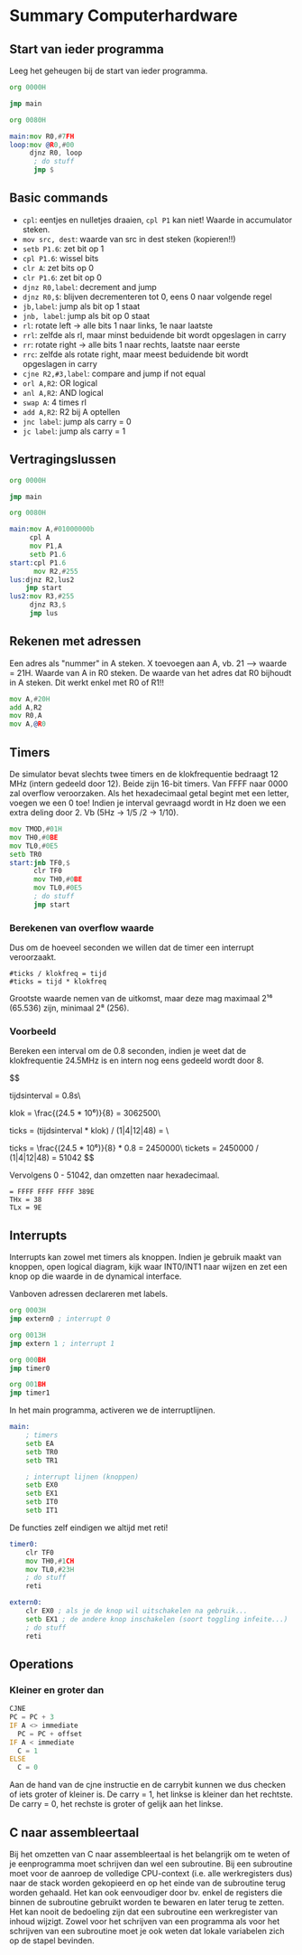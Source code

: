 # Summary Computerhardware

## Start van ieder programma
Leeg het geheugen bij de start van ieder programma.

```asm
org 0000H

jmp main

org 0080H

main:mov R0,#7FH
loop:mov @R0,#00     
     djnz R0, loop
      ; do stuff
      jmp $
```

## Basic commands
* ```cpl```: eentjes en nulletjes draaien, ```cpl P1``` kan niet! Waarde in accumulator steken.
* ```mov src, dest```: waarde van src in dest steken (kopieren!!)
* ```setb P1.6```: zet bit op 1
* ```cpl P1.6```: wissel bits
* ```clr A```: zet bits op 0
* ```clr P1.6```: zet bit op 0
* ```djnz R0,label```: decrement and jump
* ```djnz R0,$```: blijven decrementeren tot 0, eens 0 naar volgende regel
* ```jb,label```: jump als bit op 1 staat
* ```jnb, label```: jump als bit op 0 staat
* ```rl```: rotate left -> alle bits 1 naar links, 1e naar laatste
* ```rrl```: zelfde als rl, maar minst beduidende bit wordt opgeslagen in carry
* ```rr```: rotate right -> alle bits 1 naar rechts, laatste naar eerste
* ```rrc```: zelfde als rotate right, maar meest beduidende bit wordt opgeslagen in carry
* ```cjne R2,#3,label```: compare and jump if not equal
* ```orl A,R2```: OR logical
* ```anl A,R2```: AND logical
* ```swap A```: 4 times rl
* ```add A,R2```: R2 bij A optellen
* ```jnc label```: jump als carry = 0
* ```jc label```: jump als carry = 1

## Vertragingslussen
```asm
org 0000H

jmp main

org 0080H

main:mov A,#01000000b
     cpl A
     mov P1,A
     setb P1.6
start:cpl P1.6
	  mov R2,#255
lus:djnz R2,lus2
    jmp start
lus2:mov R3,#255
     djnz R3,$
     jmp lus
```

## Rekenen met adressen
Een adres als "nummer" in A steken. X toevoegen aan A, vb. 21 --> waarde = 21H.
Waarde van A in R0 steken. De waarde van het adres dat R0 bijhoudt in A steken.
Dit werkt enkel met R0 of R1!!

```asm
mov A,#20H
add A,R2
mov R0,A
mov A,@R0
```

## Timers
De simulator bevat slechts twee timers en de klokfrequentie bedraagt 12 MHz (intern gedeeld door 12). Beide zijn 16-bit timers. Van FFFF naar 0000 zal overflow veroorzaken. Als het hexadecimaal getal begint met een letter, voegen we een 0 toe! Indien je interval gevraagd wordt in Hz doen we een extra deling door 2. Vb (5Hz -> 1/5 /2 -> 1/10).

```asm
mov TMOD,#01H
mov TH0,#0BE
mov TL0,#0E5
setb TR0
start:jnb TF0,$
      clr TF0
      mov TH0,#0BE
      mov TL0,#0E5
      ; do stuff
      jmp start
```


### Berekenen van overflow waarde
Dus om de hoeveel seconden we willen dat de timer een interrupt veroorzaakt.

```
#ticks / klokfreq = tijd
#ticks = tijd * klokfreq
```

Grootste waarde nemen van de uitkomst, maar deze mag maximaal 2¹⁶ (65.536) zijn, minimaal 2⁸ (256).


### Voorbeeld
Bereken een interval om de 0.8 seconden, indien je weet dat de klokfrequentie 24.5MHz is en intern nog eens gedeeld wordt door 8.

$$

tijdsinterval = 0.8s\\

klok = \frac{(24.5 * 10⁶)}{8} = 3062500\\

ticks = (tijdsinterval * klok) / (1|4|12|48) =  \\

ticks = \frac{(24.5 * 10⁶)}{8} * 0.8 = 2450000\\
tickets = 2450000 / (1|4|12|48) = 51042
$$

Vervolgens 0 - 51042, dan omzetten naar hexadecimaal.

```
= FFFF FFFF FFFF 389E
THx = 38
TLx = 9E
```

## Interrupts
Interrupts kan zowel met timers als knoppen. Indien je gebruik maakt van knoppen, open logical diagram, kijk waar INT0/INT1 naar wijzen en zet een knop op die waarde in de dynamical interface.

Vanboven adressen declareren met labels.
```asm
org 0003H
jmp extern0 ; interrupt 0

org 0013H
jmp extern 1 ; interrupt 1

org 000BH
jmp timer0

org 001BH
jmp timer1
```

In het main programma, activeren we de interruptlijnen.
```asm
main:
    ; timers
    setb EA
    setb TR0
    setb TR1

    ; interrupt lijnen (knoppen)
    setb EX0
    setb EX1
    setb IT0
    setb IT1
```

De functies zelf eindigen we altijd met reti!
```asm
timer0:
    clr TF0
    mov TH0,#1CH
    mov TL0,#23H
    ; do stuff
    reti

extern0:
    clr EX0 ; als je de knop wil uitschakelen na gebruik...
    setb EX1 ; de andere knop inschakelen (soort toggling infeite...)
    ; do stuff
    reti
```

## Operations

### Kleiner en groter dan
```asm
CJNE
PC = PC + 3
IF A <> immediate
  PC = PC + offset
IF A < immediate
  C = 1
ELSE
  C = 0
```
Aan de hand van de cjne instructie en de carrybit kunnen we dus checken of iets groter of kleiner is. De carry = 1, het linkse is kleiner dan het rechtste. De carry = 0, het rechste is groter of gelijk aan het linkse.

## C naar assembleertaal
Bij het omzetten van C naar assembleertaal is het belangrijk om te weten of je eenprogramma moet schrijven dan wel een subroutine. Bij een subroutine moet voor de aanroep de volledige CPU-context (i.e. alle werkregisters dus) naar de stack worden gekopieerd en op het einde van de subroutine terug worden gehaald. Het kan ook
eenvoudiger door bv. enkel de registers die binnen de subroutine gebruikt worden te bewaren en later terug te zetten. Het kan nooit de bedoeling zijn dat een subroutine een werkregister van inhoud wijzigt. Zowel voor het schrijven van een programma als voor het schrijven van een subroutine moet je ook weten dat lokale variabelen zich op de stapel bevinden.